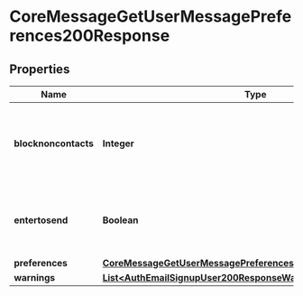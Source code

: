 

# CoreMessageGetUserMessagePreferences200Response


## Properties

| Name | Type | Description | Notes |
|------------ | ------------- | ------------- | -------------|
|**blocknoncontacts** | **Integer** | Privacy messaging setting to define who can message you |  |
|**entertosend** | **Boolean** | User preference for using enter to send messages |  |
|**preferences** | [**CoreMessageGetUserMessagePreferences200ResponsePreferences**](CoreMessageGetUserMessagePreferences200ResponsePreferences.md) |  |  |
|**warnings** | [**List&lt;AuthEmailSignupUser200ResponseWarningsInner&gt;**](AuthEmailSignupUser200ResponseWarningsInner.md) |  |  [optional] |




